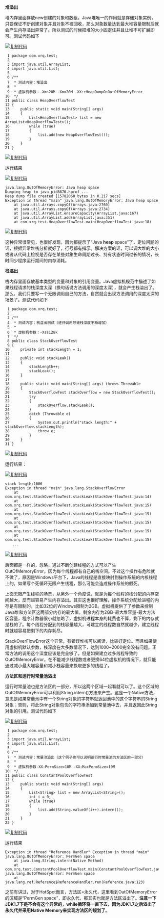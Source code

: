 **堆溢出**

堆内存里面存放new创建的对象和数组。Java堆唯一的作用就是存储对象实例，只要保证不断创建对象并且对象不被回收，那么对象数量达到最大堆容量限制后就会产生内存溢出异常了。所以测试的时候把堆的大小固定住并且让堆不可扩展即可。测试代码如下

[![复制代码](https://common.cnblogs.com/images/copycode.gif)](javascript:void(0);)

```
 1 package com.xrq.test;
 2 
 3 import java.util.ArrayList;
 4 import java.util.List;
 5 
 6 /**
 7  * 测试内容：堆溢出
 8  *
 9  * 虚拟机参数：-Xms20M -Xmx20M -XX:+HeapDumpOnOutOfMemoryError
10  */
11 public class HeapOverflowTest
12 {
13     public static void main(String[] args)
14     {
15         List<HeapOverflowTest> list = new ArrayList<HeapOverflowTest>();
16         while (true)
17         {
18             list.add(new HeapOverflowTest());
19         }
20     }
21 }
```

[![复制代码](https://common.cnblogs.com/images/copycode.gif)](javascript:void(0);)

运行结果

[![复制代码](https://common.cnblogs.com/images/copycode.gif)](javascript:void(0);)

```
java.lang.OutOfMemoryError: Java heap space
Dumping heap to java_pid8876.hprof ...
Heap dump file created [15782068 bytes in 0.217 secs]
Exception in thread "main" java.lang.OutOfMemoryError: Java heap space
    at java.util.Arrays.copyOf(Arrays.java:2760)
    at java.util.Arrays.copyOf(Arrays.java:2734)
    at java.util.ArrayList.ensureCapacity(ArrayList.java:167)
    at java.util.ArrayList.add(ArrayList.java:351)
    at com.xrq.test.HeapOverflowTest.main(HeapOverflowTest.java:18)
```

[![复制代码](https://common.cnblogs.com/images/copycode.gif)](javascript:void(0);)

这种异常很常见，也很好发现，因为都提示了“Java **heap** space”了，定位问题的话，根据异常堆栈分析就好了，行号都有指示。解决方案的话，可以调大堆的大小或者从代码上检视是否存在某些对象生命周期过长、持有状态时间过长的情况，长时间少程序运行期间的内存消耗。

 

**栈溢出**

栈内存里面存放基本类型的变量和对象的引用变量。Java虚拟机规范中描述了如果线程请求的栈深度太深（换句话说方法调用的深度太深），就会产生栈溢出了。那么，我们只要写一个无限调用自己的方法，自然就会出现方法调用的深度太深的场景了。测试代码如下

```
 1 package com.xrq.test;
 2 
 3 /**
 4  * 测试内容：栈溢出测试（递归调用导致栈深度不断增加）
 5  * 
 6  * 虚拟机参数：-Xss128k
 7  */
 8 public class StackOverflowTest
 9 {
10     private int stackLength = 1;
11     
12     public void stackLeak()
13     {
14         stackLength++;
15         stackLeak();
16     }
17     
18     public static void main(String[] args) throws Throwable
19     {
20         StackOverflowTest stackOverflow = new StackOverflowTest();
21         try
22         {
23             stackOverflow.stackLeak();
24         }
25         catch (Throwable e)
26         {
27             System.out.println("stack length:" + stackOverflow.stackLength);
28             throw e;
29         }        
30     }
31 }
```

[![复制代码](https://common.cnblogs.com/images/copycode.gif)](javascript:void(0);)

运行结果：

[![复制代码](https://common.cnblogs.com/images/copycode.gif)](javascript:void(0);)

```
stack length:1006
Exception in thread "main" java.lang.StackOverflowError
    at com.xrq.test.StackOverflowTest.stackLeak(StackOverflowTest.java:14)
    at com.xrq.test.StackOverflowTest.stackLeak(StackOverflowTest.java:15)
    at com.xrq.test.StackOverflowTest.stackLeak(StackOverflowTest.java:15)
    at com.xrq.test.StackOverflowTest.stackLeak(StackOverflowTest.java:15)
    at com.xrq.test.StackOverflowTest.stackLeak(StackOverflowTest.java:15)
    at com.xrq.test.StackOverflowTest.stackLeak(StackOverflowTest.java:15)
　　...
```

[![复制代码](https://common.cnblogs.com/images/copycode.gif)](javascript:void(0);)

后面都是一样的，忽略。通过不断创建线程的方式可以产生OutOfMemoryError，因为每个线程都有自己的栈空间。不过这个操作有危险就不做了，原因是Windows平台下，Java的线程是直接映射到操作系统的内核线程上的，如果写个死循环无限产生线程，那么可能会造成操作系统的假死。

上面无限产生线程的场景，从另外一个角度说，就是为每个线程的栈分配的内存空间越大，反而越容易产生内存溢出。其实这也很好理解，操作系统分配给进程的内存是有限制的，比如32位的Windows限制为2GB。虚拟机提供了了参数来控制Java堆和方法区这两部分内存的最大值，剩余内存为2GB-最大堆容量-最大方法区容量，程序计数器很小就忽略了，虚拟机进程本身的耗费也不算，剩下的内存就是栈的了。每个线程分配到的栈容量越大，可建立的线程数自然就越少，建立线程时就越容易把剩下的内存耗尽。

StackOverFlowError这个异常，有错误堆栈可以阅读，比较好定位。而且如果使用虚拟机默认参数，栈深度在大多数情况下，达到1000~2000完全没有问题，正常方法的调用这个深度应该是完全够了。但是如果建立过多线程导致的OutOfMemoryError，在不能减少线程数或者更换64位虚拟机的情况下，就只能通过减小最大堆容量和减小栈容量来换取更多的线程了。

 

**方法区和运行时常量池溢出**

运行时常量池也是方法区的一部分，所以这两个区域一起看就可以了。这个区域的OutOfMemoryError可以利用String.intern()方法来产生。这是一个Native方法，意思是如果常量池中有一个String对象的字符串就返回池中的这个字符串的String对象；否则，将此String对象包含的字符串添加到常量池中去，并且返回此String对象的引用。测试代码如下

[![复制代码](https://common.cnblogs.com/images/copycode.gif)](javascript:void(0);)

```
 1 package com.xrq.test;
 2 
 3 import java.util.ArrayList;
 4 import java.util.List;
 5 
 6 /**
 7  * 测试内容：常量池溢出（这个例子也可以说明运行时常量池为方法区的一部分）
 8  * 
 9  * 虚拟机参数-XX:PermSize=10M -XX:MaxPermSize=10M
10  */
11 public class ConstantPoolOverflowTest
12 {
13     public static void main(String[] args)
14     {
15         List<String> list = new ArrayList<String>();
16         int i = 0;
17         while (true)
18         {
19             list.add(String.valueOf(i++).intern());
20         }
21     }
22 }
```

[![复制代码](https://common.cnblogs.com/images/copycode.gif)](javascript:void(0);)

运行结果

```
Exception in thread "Reference Handler" Exception in thread "main" java.lang.OutOfMemoryError: PermGen space
    at java.lang.String.intern(Native Method)
    at com.xrq.test.ConstantPoolOverflowTest.main(ConstantPoolOverflowTest.java:19)
java.lang.OutOfMemoryError: PermGen space
    at java.lang.ref.Reference$ReferenceHandler.run(Reference.java:123)
```

之前有讲过，对于HotSpot而言，方法区=永久代，这里看到OutOfMemoryError的区域是“PermGen space”，即永久代，那其实也就是方法区溢出了。**注意一下JDK1.7下是不会有这个异常的，while循环将一直下去，因为JDK1.7之后溢出了永久代并采用Native Memory来实现方法区的规划了**。